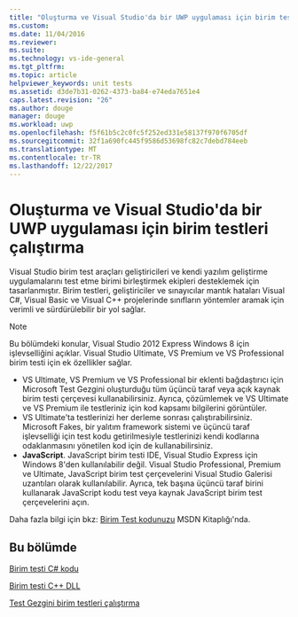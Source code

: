 ```yaml
---
title: "Oluşturma ve Visual Studio'da bir UWP uygulaması için birim testleri çalıştırma | Microsoft Docs"
ms.custom: 
ms.date: 11/04/2016
ms.reviewer: 
ms.suite: 
ms.technology: vs-ide-general
ms.tgt_pltfrm: 
ms.topic: article
helpviewer_keywords: unit tests
ms.assetid: d3de7b31-0262-4373-ba84-e74eda7651e4
caps.latest.revision: "26"
ms.author: douge
manager: douge
ms.workload: uwp
ms.openlocfilehash: f5f61b5c2c0fc5f252ed331e58137f970f6705df
ms.sourcegitcommit: 32f1a690fc445f9586d53698fc82c7debd784eeb
ms.translationtype: MT
ms.contentlocale: tr-TR
ms.lasthandoff: 12/22/2017
---
```

# <a name="create-and-run-unit-tests-for-a-uwp-app-in-visual-studio"></a>Oluşturma ve Visual Studio'da bir UWP uygulaması için birim testleri çalıştırma
Visual Studio birim test araçları geliştiricileri ve kendi yazılım geliştirme uygulamalarını test etme birimi birleştirmek ekipleri desteklemek için tasarlanmıştır. Birim testleri, geliştiriciler ve sınayıcılar mantık hataları Visual C#, Visual Basic ve Visual C++ projelerinde sınıfların yöntemler aramak için verimli ve sürdürülebilir bir yol sağlar.  
  
> [!NOTE]
>  Bu bölümdeki konular, Visual Studio 2012 Express Windows 8 için işlevselliğini açıklar. Visual Studio Ultimate, VS Premium ve VS Professional birim testi için ek özellikler sağlar.  
>   
>  -   VS Ultimate, VS Premium ve VS Professional bir eklenti bağdaştırıcı için Microsoft Test Gezgini oluşturduğu tüm üçüncü taraf veya açık kaynak birim testi çerçevesi kullanabilirsiniz. Ayrıca, çözümlemek ve VS Ultimate ve VS Premium ile testleriniz için kod kapsamı bilgilerini görüntüler.  
> -   VS Ultimate'ta testlerinizi her derleme sonrası çalıştırabilirsiniz. Microsoft Fakes, bir yalıtım framework sistemi ve üçüncü taraf işlevselliği için test kodu getirilmesiyle testlerinizi kendi kodlarına odaklanmasını yönetilen kod için de kullanabilirsiniz.  
> -   **JavaScript**. JavaScript birim testi IDE, Visual Studio Express için Windows 8'den kullanılabilir değil. Visual Studio Professional, Premium ve Ultimate, JavaScript birim test çerçevelerini Visual Studio Galerisi uzantıları olarak kullanılabilir. Ayrıca, tek başına üçüncü taraf birini kullanarak JavaScript kodu test veya kaynak JavaScript birim test çerçevelerini açın.  
>   
>  Daha fazla bilgi için bkz: [Birim Test kodunuzu](../test/unit-test-your-code.md) MSDN Kitaplığı'nda.  
  
## <a name="in-this-section"></a>Bu bölümde  
 [Birim testi C# kodu](../test/unit-testing-visual-csharp-code-in-a-store-app.md)  
  
 [Birim testi C++ DLL](../test/unit-testing-a-visual-cpp-dll-for-store-apps.md)  
  
 [Test Gezgini birim testleri çalıştırma](../test/run-unit-tests-for-store-apps-in-visual-studio.md)
